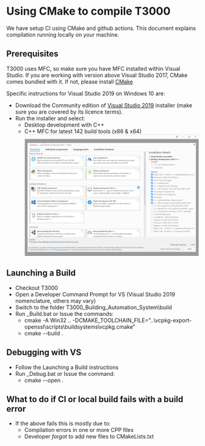 Using CMake to compile T3000
============================

We have setup CI using CMake and github actions. This document explains compilation running locally on your machine.

Prerequisites
-------------
T3000 uses MFC, so make sure you have MFC installed within Visual Studio. If you are working with version above Visual Studio 2017, CMake comes bundled with it. If not, please install [CMake](https://cmake.org/)

Specific instructions for Visual Studio 2019 on Windows 10 are:
* Download the Community edition of [Visual Studio 2019](https://visualstudio.microsoft.com/downloads/) installer (make sure you are covered by its licence terms).
* Run the installer and select:
	* Desktop development with C++
	* C++ MFC for latest 142 build tools (x86 & x64)
![T3000_VS2019_Installation](image/VS2019Installation.png "T3000 VS2019 Installation options")

Launching a Build
-----------------------------------------------------------
* Checkout T3000
* Open a Developer Command Prompt for VS (Visual Studio 2019 nomenclature, others may vary)
* Switch to the folder T3000_Building_Automation_System\build
* Run _Build.bat or Issue the commands:
   * cmake -A Win32 .. -DCMAKE_TOOLCHAIN_FILE="..\vcpkg-export-openssl\scripts\buildsystems\vcpkg.cmake" 
   * cmake --build .
   
Debugging with VS
-----------------------------------------------------------
* Follow the Launching a Build instructions
* Run _Debug.bat or Issue the command:
   * cmake --open .

What to do if CI or local build fails with a build error
-----------------------------------------------------------
* If the above fails this is mostly due to:
   * Compilation errors in one or more CPP files
   * Developer _forgot_ to add new files to CMakeLists.txt



